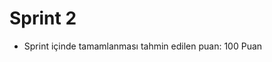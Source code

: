 # Sprint 2

  - Sprint içinde tamamlanması tahmin edilen puan: 100 Puan


<!---
chiccobl/chiccobl is a ✨ special ✨ repository because its `README.md` (this file) appears on your GitHub profile.
You can click the Preview link to take a look at your changes.
--->
